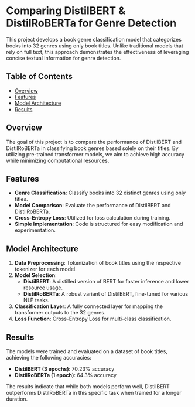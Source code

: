 # Comparing DistilBERT & DistilRoBERTa for Genre Detection

This project develops a book genre classification model that categorizes books into 32 genres using only book titles. Unlike traditional models that rely on full text, this approach demonstrates the effectiveness of leveraging concise textual information for genre detection.

## Table of Contents
- [Overview](#overview)
- [Features](#features)
- [Model Architecture](#model-architecture)
- [Results](#results)

## Overview

The goal of this project is to compare the performance of DistilBERT and DistilRoBERTa in classifying book genres based solely on their titles. By utilizing pre-trained transformer models, we aim to achieve high accuracy while minimizing computational resources.

## Features

- **Genre Classification**: Classify books into 32 distinct genres using only titles.
- **Model Comparison**: Evaluate the performance of DistilBERT and DistilRoBERTa.
- **Cross-Entropy Loss**: Utilized for loss calculation during training.
- **Simple Implementation**: Code is structured for easy modification and experimentation.

## Model Architecture

1. **Data Preprocessing**: Tokenization of book titles using the respective tokenizer for each model.
2. **Model Selection**:
   - **DistilBERT**: A distilled version of BERT for faster inference and lower resource usage.
   - **DistilRoBERTa**: A robust variant of DistilBERT, fine-tuned for various NLP tasks.
3. **Classification Layer**: A fully connected layer for mapping the transformer outputs to the 32 genres.
4. **Loss Function**: Cross-Entropy Loss for multi-class classification.

## Results

The models were trained and evaluated on a dataset of book titles, achieving the following accuracies:

- **DistilBERT (3 epochs)**: 70.23% accuracy
- **DistilRoBERTa (1 epoch)**: 64.3% accuracy

The results indicate that while both models perform well, DistilBERT outperforms DistilRoBERTa in this specific task when trained for a longer duration.


